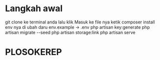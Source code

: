 ﻿# Langkah  awal 
 git clone ke terminal anda
 lalu klik Masuk ke file nya ketik 
 composer install
 env nya di ubah daru env.example -> .env
 php artisan key:generate
 php artisan migrate --seed
 php artisan storage:link
 php artisan serve  
# PLOSOKEREP
